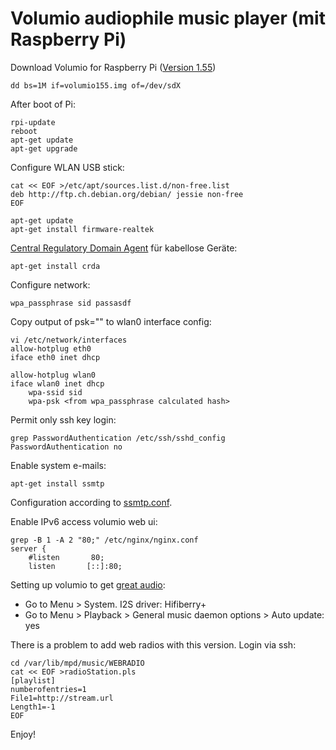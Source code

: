 # Volumio audiophile music player (mit Raspberry Pi)

Download Volumio for Raspberry Pi ([Version 1.55](https://volumio.org/get-started))

	dd bs=1M if=volumio155.img of=/dev/sdX

After boot of Pi:

	rpi-update
	reboot
	apt-get update
	apt-get upgrade

Configure WLAN USB stick:

	cat << EOF >/etc/apt/sources.list.d/non-free.list
	deb http://ftp.ch.debian.org/debian/ jessie non-free
	EOF

	apt-get update
	apt-get install firmware-realtek

[Central Regulatory Domain Agent](https://packages.debian.org/jessie/crda) für kabellose Geräte:

	apt-get install crda

Configure network:

	wpa_passphrase sid passasdf

Copy output of psk="" to wlan0 interface config:

	vi /etc/network/interfaces
	allow-hotplug eth0
	iface eth0 inet dhcp

	allow-hotplug wlan0
	iface wlan0 inet dhcp
		wpa-ssid sid
		wpa-psk <from wpa_passphrase calculated hash>

Permit only ssh key login:

	grep PasswordAuthentication /etc/ssh/sshd_config
	PasswordAuthentication no

Enable system e-mails:

	apt-get install ssmtp

Configuration according to [ssmtp.conf](https://github.com/micressor/howtos-linux/blob/master/Debian/Desktop/install-os.md#mail--smtp-ssmtp).

Enable IPv6 access volumio web ui:

	grep -B 1 -A 2 "80;" /etc/nginx/nginx.conf
	server {
	  	#listen       80;
		listen       [::]:80;

Setting up volumio to get [great audio](https://www.hifiberry.com/guides/setting-up-volumio-to-get-great-audio/):

* Go to Menu > System. I2S driver: Hifiberry+
* Go to Menu > Playback > General music daemon options > Auto update: yes

There is a problem to add web radios with this version. Login via ssh:

	cd /var/lib/mpd/music/WEBRADIO
	cat << EOF >radioStation.pls
	[playlist]
	numberofentries=1
	File1=http://stream.url
	Length1=-1
	EOF

Enjoy!
